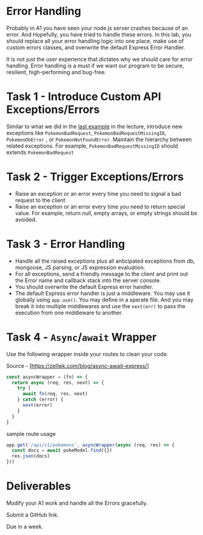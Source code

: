 # Error Handling
Probably in A1 you have seen your node.js server crashes because of an error. And Hopefully, you have tried to handle these errors. In this lab,  you should replace all your error handling logic into one place, make use of custom errors classes, and overwrite the default Express Error Handler.

It is not just the user experience that dictates why we should care for error handling. Error handling is a must if we want our program to be secure, resilient, high-performing and bug-free.



# Task 1 - Introduce Custom API Exceptions/Errors
Similar to what we did in the [last example](https://github.com/nabil828/comp4537repo/tree/main/Tutorials/Error-Handling/Express%20Error-Handling#example) in the lecture, introduce new exceptions like `PokemonBadRequest`, `PokemonBadRequestMissingID`, `PokemonDbError` , or `PokemonNotFoundError`. Maintain the hierarchy between related exceptions. For example, `PokemonBadRequestMissingID` should extends `PokemonBadRequest`

# Task 2 - Trigger Exceptions/Errors
- Raise an exception or an error every time you need to signal a bad request to the client
- Raise an exception or an error every time you need to return special value. For example, return null, empty arrays, or empty strings should be avoided.

# Task 3 - Error Handling
- Handle all the raised exceptions plus all anticipated exceptions from db, mongoose, JS parsing, or JS expression evaluation.   
- For all exceptions, send a friendly message to the client and print out the Error name and callback stack into the server console. 
- You should overwrite the default Express error handler.
- The default Express error handler is just a middleware. You may use it globally using `app.use()`. You may define in a sperate file. And you may break it into multiple middlewares and use the `next(err)` to pass the execution from one middleware to another.

# Task 4 - `Async`/`await` Wrapper
Use the following wrapper inside your routes to clean your code. 

Source - [https://zellwk.com/blog/async-await-express/]


```js
const asyncWrapper = (fn) => {
  return async (req, res, next) => {
    try {
      await fn(req, res, next)
    } catch (error) {
      next(error)
    }
  }
}

```

sample route usage
```js
app.get('/api/v1/pokemons', asyncWrapper(async (req, res) => {
  const docs = await pokeModel.find({})
  res.json(docs)
}))
```

# Deliverables 
Modify your A1 work and handle all the Errors gracefully. 

Submit a GitHub link.

Due in a week.

